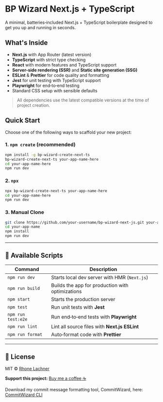 # BP Wizard Next.js + TypeScript

A minimal, batteries‑included Next.js + TypeScript boilerplate designed to get you up and running in seconds.

## What's Inside

- **Next.js** with App Router (latest version)
- **TypeScript** with strict type checking
- **React** with modern features and TypeScript support
- **Server-side rendering (SSR)** and **Static site generation (SSG)**
- **ESLint** & **Prettier** for code quality and formatting
- **Jest** for unit testing with TypeScript support
- **Playwright** for end‑to‑end testing
- Standard CSS setup with sensible defaults

> All dependencies use the latest compatible versions at the time of project creation.

## Quick Start

Choose one of the following ways to scaffold your new project:

### 1. `npm create` (recommended)

```bash
npm install -g bp-wizard-create-next-ts
bp-wizard-create-next-ts your-app-name-here
cd your-app-name-here
npm run dev
```

### 2. `npx`

```bash
npx bp-wizard-create-next-ts your-app-name-here
cd your-app-name-here
npm run dev
```

### 3. Manual Clone

```bash
git clone https://github.com/your-username/bp-wizard-next-js.git your-app-name-here
cd your-app-name
npm install
npm run dev
```

---

## 📖 Available Scripts

| Command            | Description                                      |
| ------------------ | ------------------------------------------------ |
| `npm run dev`      | Starts local dev server with HMR (`Next.js`)     |
| `npm run build`    | Builds the app for production with optimizations |
| `npm start`        | Starts the production server                     |
| `npm test`         | Run unit tests with **Jest**                     |
| `npm run test:e2e` | Run end‑to‑end tests with **Playwright**         |
| `npm run lint`     | Lint all source files with **Next.js ESLint**    |
| `npm run format`   | Auto‑format code with **Prettier**               |

---

## 📝 License

MIT © [Rhone Lachner](https://github.com/rhonelachner)

**Support this project:** [Buy me a coffee ☕️](https://coff.ee/rhone)

Download my commit message formatting tool, CommitWizard, here: [CommitWizard CLI](https://www.npmjs.com/package/commitwizard-cli)
